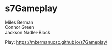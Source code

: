 # s7Gameplay

Miles Berman   
Connor Green  
Jackson Nadler-Block  
  
Play: https://mbermanucsc.github.io/s7Gameplay/

